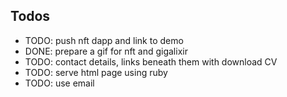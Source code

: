 ## Todos
 * TODO: push nft dapp and link to demo
 * DONE: prepare a gif for nft and gigalixir
 * TODO: contact details, links beneath them with download CV
 * TODO: serve html page using ruby
 * TODO: use email